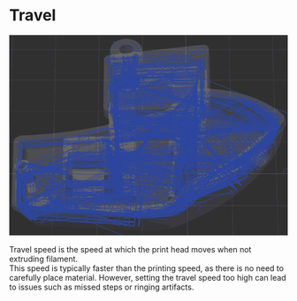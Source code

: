 # Travel

![travel-lines](https://github.com/SoftFever/OrcaSlicer/blob/main/doc/images/speed/travel-lines.png?raw=true)

Travel speed is the speed at which the print head moves when not extruding filament.  
This speed is typically faster than the printing speed, as there is no need to carefully place material. However, setting the travel speed too high can lead to issues such as missed steps or ringing artifacts.
